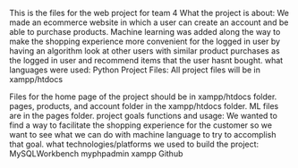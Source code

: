 This is the files for the web project for team 4 What the project is about: We made an ecommerce website in which a user can create an account and be able to purchase products. Machine learning was added along the way to make the shopping experience more convenient for the logged in user by having an algorithm look at other users with similar product purchases as the logged in user and recommend items that the user hasnt bought. what languages were used: Python Project Files: All project files will be in xampp/htdocs

Files for the home page of the project should be in xampp/htdocs folder.
pages, products, and account folder in the xampp/htdocs folder.
ML files are in the pages folder.
project goals functions and usage: We wanted to find a way to facilitate the shopping experience for the customer so we want to see what we can do with machine language to try to accomplish that goal. what technologies/platforms we used to build the project: MySQLWorkbench myphpadmin xampp Github
